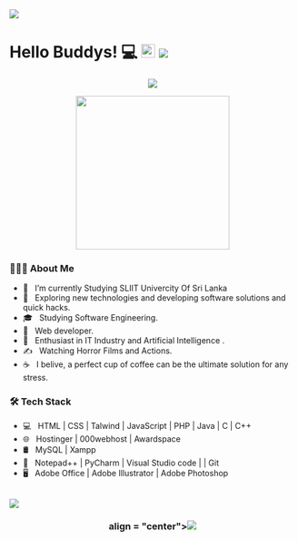 <img src="https://user-images.githubusercontent.com/73097560/115834477-dbab4500-a447-11eb-908a-139a6edaec5c.gif">
<h1> Hello Buddys! 💻  <img src = "https://media2.giphy.com/media/QssGEmpkyEOhBCb7e1/giphy.gif?cid=ecf05e47a0n3gi1bfqntqmob8g9aid1oyj2wr3ds3mg700bl&rid=giphy.gif" width = 24px>
  <img src="https://user-images.githubusercontent.com/73097560/115834477-dbab4500-a447-11eb-908a-139a6edaec5c.gif"></h1>

<p align='center'>
<img src="https://readme-typing-svg.herokuapp.com?color=%2336BCF7&size=25&center=true&vCenter=true&width=433&height=75&lines=I'm+Chandula+Jeewantha;Web+Developing+Student;Computer+Application+Assistant;SLIIT;%40Chandulajeewantha2003">
</p>
<p align='center'>
<img src="https://media.giphy.com/media/QvpqTCiEcwtvx6wwJK/giphy.gif" width="270" height="270" frameBorder="0" class="giphy-embed" allowFullScreen></img></p>

<h3> 👨🏻‍💻 About Me </h3>

- 🔭 &nbsp; I’m currently Studying SLIIT Univercity Of Sri Lanka
- 🤔 &nbsp; Exploring new technologies and developing software solutions and quick hacks.
- 🎓 &nbsp; Studying Software Engineering.
- 💼 &nbsp; Web developer.
- 🌱 &nbsp; Enthusiast in IT Industry and Artificial Intelligence .
- ✍️ &nbsp; Watching Horror Films and Actions.
- ☕ &nbsp; I belive, a perfect cup of coffee can be the ultimate solution for any stress. 

<h3>🛠 Tech Stack</h3>

- 💻 &nbsp; HTML | CSS | Talwind | JavaScript | PHP | Java | C | C++
- 🌐 &nbsp; Hostinger | 000webhost | Awardspace
- 🛢 &nbsp; MySQL | Xampp
- 🔧 &nbsp; Notepad++ | PyCharm | Visual Studio code | | Git
- 🖥 &nbsp; Adobe Office | Adobe Illustrator | Adobe Photoshop 

<br>

<img src="https://user-images.githubusercontent.com/73097560/115834477-dbab4500-a447-11eb-908a-139a6edaec5c.gif">
<br>
<h3
<img align='center' src="https://media.giphy.com/media/M9gbBd9nbDrOTu1Mqx/giphy.gif" width="230">
 align = "center"><img src="https://readme-typing-svg.herokuapp.com?color=%23F7F7F7&size=21&center=true&vCenter=true&width=650&height=100&lines=A+Student+%F0%9F%91%A8%F0%9F%8F%BB%E2%80%8D%F0%9F%8E%93+and+a+Programming+Enthusiast+%F0%9F%91%A9%E2%80%8D%F0%9F%92%BB+from+Sri+Lanka"></h3>

